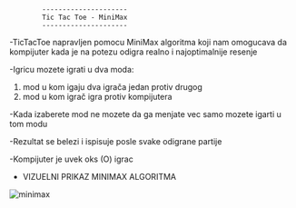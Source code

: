 			---------------------
			Tic Tac Toe - MiniMax
			---------------------

-TicTacToe napravljen pomocu MiniMax algoritma koji nam omogucava da kompijuter 
kada je na potezu odigra realno i najoptimalnije resenje

-Igricu mozete igrati u dva moda:
   1. mod u kom igaju dva igrača jedan protiv drugog
   2. mod u kom igrač igra protiv kompijutera

-Kada izaberete mod ne mozete da ga menjate vec samo mozete igarti u tom modu

-Rezultat se belezi i ispisuje posle svake odigrane partije

-Kompijuter je uvek oks (O) igrac

- VIZUELNI PRIKAZ MINIMAX ALGORITMA

![minimax](https://user-images.githubusercontent.com/88882867/135732007-e91aaa09-02ea-4761-8fd8-eb81c12fa77b.png)
